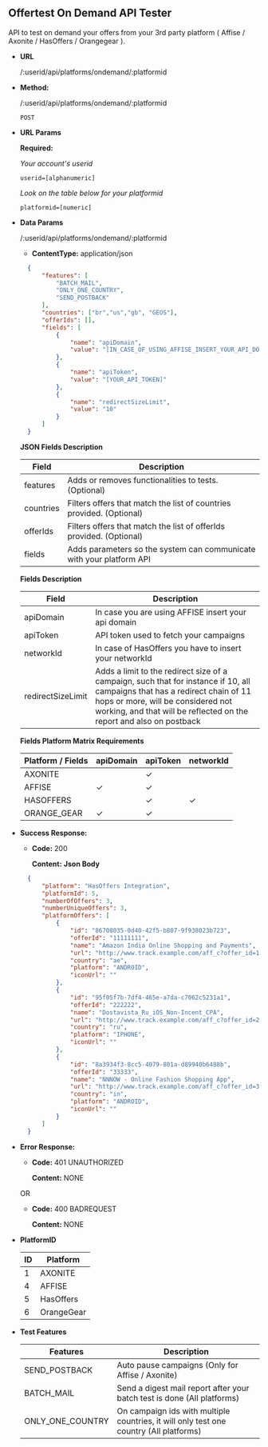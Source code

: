 **Offertest On Demand API Tester**
----
  API to test on demand your offers from your 3rd party platform ( Affise / Axonite / HasOffers / Orangegear ).

* **URL**

  /:userid/api/platforms/ondemand/:platformid

* **Method:**
  
  /:userid/api/platforms/ondemand/:platformid

  `POST`

*  **URL Params**

   **Required:**
    
    *Your account's userid*
    
   `userid=[alphanumeric]`

    *Look on the table below for your platformid*

   `platformid=[numeric]`


* **Data Params**
  
  /:userid/api/platforms/ondemand/:platformid

  * **ContentType:** application/json

  ```json
    {
        "features": [
            "BATCH_MAIL",
            "ONLY_ONE_COUNTRY",
            "SEND_POSTBACK"
        ],
        "countries": ["br","us","gb", "GEOS"],
        "offerIds": [],
        "fields": [
            {
                "name": "apiDomain",
                "value": "[IN_CASE_OF_USING_AFFISE_INSERT_YOUR_API_DOMAIN]"
            },
            {
                "name": "apiToken",
                "value": "[YOUR_API_TOKEN]"
            },
            {
                "name": "redirectSizeLimit",
                "value": "10"
            }
        ]
    }

  ```

  **JSON Fields Description**
  
  | Field         | Description |
  | ------------- |-------------|
  | features        | Adds or removes functionalities to tests. (Optional)  |
  | countries       | Filters offers that match the list of countries provided. (Optional) |
  | offerIds        | Filters offers that match the list of offerIds provided. (Optional) |
  | fields | Adds parameters so the system can communicate with your platform API |

  **Fields Description**

  | Field         | Description |
  | ------------- |-------------|
  | apiDomain     | In case you are using AFFISE insert your api domain |
  | apiToken      | API token used to fetch your campaigns  |
  | networkId      | In case of HasOffers you have to insert your networkId  |
  | redirectSizeLimit      | Adds a limit to the redirect size of a campaign, such that for instance if 10, all campaigns that has a redirect chain of 11 hops or more, will be considered not working, and that will be reflected on the report and also on postback  |

  **Fields Platform Matrix Requirements**


  | Platform / Fields | apiDomain | apiToken | networkId |
  | - | - | - | - |
  | AXONITE         | |✓ | | 
  | AFFISE          |✓ |✓ || 
  | HASOFFERS       | |✓ |✓ | 
  | ORANGE_GEAR     |✓ |✓ | | 

* **Success Response:**
  
  * **Code:** 200

    **Content:** **Json Body**

  ```json
    {
        "platform": "HasOffers Integration",
        "platformId": 5,
        "numberOfOffers": 3,
        "numberUniqueOffers": 3,
        "platformOffers": [
            {
                "id": "86708035-0d40-42f5-b807-9f938023b723",
                "offerId": "11111111",
                "name": "Amazon India Online Shopping and Payments",
                "url": "http://www.track.example.com/aff_c?offer_id=11111111&aff_id=3026",
                "country": "ae",
                "platform": "ANDROID",
                "iconUrl": ""
            },
            {
                "id": "95f05f7b-7df4-465e-a7da-c7062c5231a1",
                "offerId": "222222",
                "name": "Dostavista_Ru_iOS_Non-Incent_CPA",
                "url": "http://www.track.example.com/aff_c?offer_id=222222&aff_id=3026",
                "country": "ru",
                "platform": "IPHONE",
                "iconUrl": ""
            },
            {
                "id": "8a3934f3-8cc5-4079-801a-d89940b6488b",
                "offerId": "33333",
                "name": "NNNOW - Online Fashion Shopping App",
                "url": "http://www.track.example.com/aff_c?offer_id=33333&aff_id=3026",
                "country": "in",
                "platform": "ANDROID",
                "iconUrl": ""
            }
        ]
    }
  ```
 
* **Error Response:**

  * **Code:** 401 UNAUTHORIZED

    **Content:** NONE

  OR

  * **Code:** 400 BADREQUEST

    **Content:** NONE

* **PlatformID**

  | ID          | Platform |
  | ------------- |-------------|
  | 1 | AXONITE |
  | 4 | AFFISE |
  | 5 | HasOffers |
  | 6 | OrangeGear |

* **Test Features**

  | Features          | Description |
  | ------------- |-------------|
  | SEND_POSTBACK | Auto pause campaigns (Only for Affise / Axonite) |
  | BATCH_MAIL | Send a digest mail report after your batch test is done (All platforms) |
  | ONLY_ONE_COUNTRY | On campaign ids with multiple countries, it will only test one country (All platforms)  |

